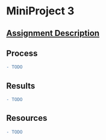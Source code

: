 # MiniProject 3

## [Assignment Description](https://github.com/Hold-Krykke-BA/System_Integration/blob/main/MiniProject3/A9-MOM.pdf)

## Process
```diff
- TODO
```

## Results
```diff
- TODO
```

## Resources
```diff
- TODO
```
